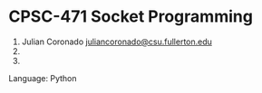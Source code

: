 # CPSC-471 Socket Programming

1. Julian Coronado juliancoronado@csu.fullerton.edu
2.
3.

Language: Python
